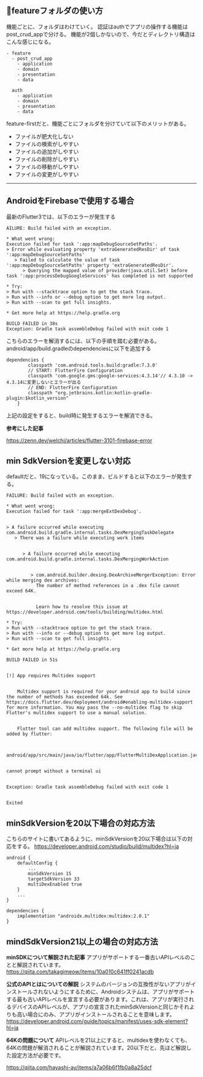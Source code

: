 ## 📁featureフォルダの使い方
機能ごとに、フォルダはわけていく。
認証はauthでアプリの操作する機能はpost_crud_appで分ける。
機能が2個しかないので、今だとディレクトリ構造はこんな感じになる。

```
- feature
  - post_crud_app
    - application
    - domain
    - presentation
    - data

  auth
    - application
    - domain
    - presentation
    - data
```

feature-firstだと、機能ごとにフォルダを分けていて以下のメリットがある。
- ファイルが肥大化しない
- ファイルの検索がしやすい
- ファイルの追加がしやすい
- ファイルの削除がしやすい
- ファイルの移動がしやすい
- ファイルの変更がしやすい

---------

## AndroidをFirebaseで使用する場合
最新のFlutter3では、以下のエラーが発生する
```
AILURE: Build failed with an exception.

* What went wrong:
Execution failed for task ':app:mapDebugSourceSetPaths'.
> Error while evaluating property 'extraGeneratedResDir' of task ':app:mapDebugSourceSetPaths'
   > Failed to calculate the value of task ':app:mapDebugSourceSetPaths' property 'extraGeneratedResDir'.
      > Querying the mapped value of provider(java.util.Set) before task ':app:processDebugGoogleServices' has completed is not supported

* Try:
> Run with --stacktrace option to get the stack trace.
> Run with --info or --debug option to get more log output.
> Run with --scan to get full insights.

* Get more help at https://help.gradle.org

BUILD FAILED in 38s
Exception: Gradle task assembleDebug failed with exit code 1
```

こちらのエラーを解消するには、以下の手順を踏む必要がある。
android/app/build.gradleのdependenciesに以下を追加する

```
dependencies {
        classpath 'com.android.tools.build:gradle:7.3.0'
        // START: FlutterFire Configuration
        classpath 'com.google.gms:google-services:4.3.14'// 4.3.10 -> 4.3.14に変更しないとエラーが出る
        // END: FlutterFire Configuration
        classpath "org.jetbrains.kotlin:kotlin-gradle-plugin:$kotlin_version"
    }
```

上記の設定をすると、build時に発生するエラーを解消できる。

**参考にした記事**

https://zenn.dev/welchi/articles/flutter-3101-firebase-error

## min SdkVersionを変更しない対応
defaultだと、19になっている。このまま、ビルドすると以下のエラーが発生する。
```
FAILURE: Build failed with an exception.

* What went wrong:
Execution failed for task ':app:mergeExtDexDebug'.


> A failure occurred while executing com.android.build.gradle.internal.tasks.DexMergingTaskDelegate
   > There was a failure while executing work items


      > A failure occurred while executing com.android.build.gradle.internal.tasks.DexMergingWorkAction


         > com.android.builder.dexing.DexArchiveMergerException: Error while merging dex archives: 
           The number of method references in a .dex file cannot exceed 64K.


           Learn how to resolve this issue at https://developer.android.com/tools/building/multidex.html

* Try:
> Run with --stacktrace option to get the stack trace.
> Run with --info or --debug option to get more log output.
> Run with --scan to get full insights.

* Get more help at https://help.gradle.org

BUILD FAILED in 51s


[!] App requires Multidex support


    Multidex support is required for your android app to build since the number of methods has exceeded 64k. See https://docs.flutter.dev/deployment/android#enabling-multidex-support for more information. You may pass the --no-multidex flag to skip Flutter's multidex support to use a manual solution.


    Flutter tool can add multidex support. The following file will be added by flutter:


        android/app/src/main/java/io/flutter/app/FlutterMultiDexApplication.java


cannot prompt without a terminal ui


Exception: Gradle task assembleDebug failed with exit code 1


Exited
```

## minSdkVersionを20以下場合の対応方法
こちらのサイトに書いてあるように、minSdkVersionを20以下場合は以下の対応をする。
https://developer.android.com/studio/build/multidex?hl=ja

```
android {
    defaultConfig {
        ...
        minSdkVersion 15
        targetSdkVersion 33
        multiDexEnabled true
    }
    ...
}

dependencies {
    implementation "androidx.multidex:multidex:2.0.1"
}
```

## mindSdkVersion21以上の場合の対応方法

**minSDKについて解説された記事**
アプリがサポートする一番古いAPIレベルのことと解説されています。
https://qiita.com/takagimeow/items/10a010c641ff0241acdb

**公式のAPIとはについての解説**
システムのバージョンの互換性がないアプリがインストールされないようにするために、Androidシステムは、アプリがサポートする最も古いAPIレベルを宣言する必要があります。これは、アプリが実行されるデバイスのAPIレベルが、アプリの宣言されたminSdkVersionと同じかそれよりも高い場合にのみ、アプリがインストールされることを意味します。
https://developer.android.com/guide/topics/manifest/uses-sdk-element?hl=ja

**64Kの問題について**
APIレベルを21以上にすると、multidexを使わなくても、64Kの問題が解消されることが解説されています。20以下だと、先ほど解説した設定方法が必要です。

https://qiita.com/hayashi-ay/items/a7a06b6f1fb0a8a25dcf